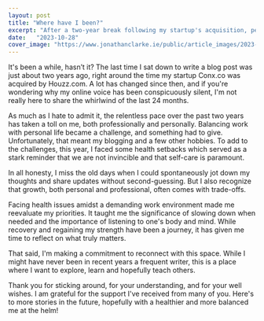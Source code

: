 ```yaml
---
layout: post
title: "Where have I been?"
excerpt: "After a two-year break following my startup's acquisition, personal challenges and health setbacks paused my blogging journey. Now, with renewed perspective, I'm committed to reconnecting here, grateful for your ongoing support."
date:   "2023-10-28"
cover_image: "https://www.jonathanclarke.ie/public/article_images/2023-10-28/lost.png"
---
```


It's been a while, hasn’t it? The last time I sat down to write a blog post was just about two years ago, right around the time my startup Conx.co was acquired by Houzz.com. A lot has changed since then, and if you're wondering why my online voice has been conspicuously silent, I'm not really here to share the whirlwind of the last 24 months.

As much as I hate to admit it, the relentless pace over the past two years has taken a toll on me, both professionally and personally. Balancing work with personal life became a challenge, and something had to give. Unfortunately, that meant my blogging and a few other hobbies. To add to the challenges, this year, I faced some health setbacks which served as a stark reminder that we are not invincible and that self-care is paramount.

In all honesty, I miss the old days when I could spontaneously jot down my thoughts and share updates without second-guessing. But I also recognize that growth, both personal and professional, often comes with trade-offs.

Facing health issues amidst a demanding work environment made me reevaluate my priorities. It taught me the significance of slowing down when needed and the importance of listening to one's body and mind. While recovery and regaining my strength have been a journey, it has given me time to reflect on what truly matters.

That said, I'm making a commitment to reconnect with this space. While I might have never been in recent years a frequent writer, this is a place where I want to explore, learn and hopefully teach others. 

Thank you for sticking around, for your understanding, and for your well wishes. I am grateful for the support I've received from many of you. Here's to more stories in the future, hopefully with a healthier and more balanced me at the helm!
